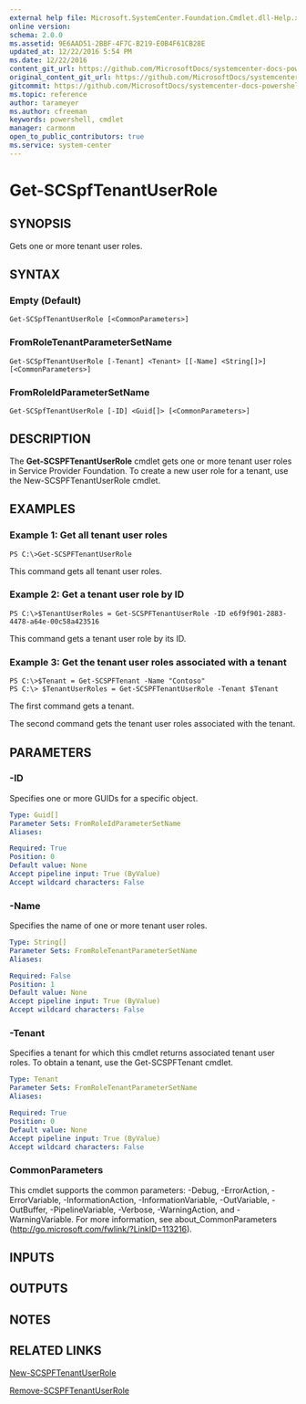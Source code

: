 ```yaml
---
external help file: Microsoft.SystemCenter.Foundation.Cmdlet.dll-Help.xml
online version: 
schema: 2.0.0
ms.assetid: 9E6AAD51-2BBF-4F7C-B219-E0B4F61CB28E
updated_at: 12/22/2016 5:54 PM
ms.date: 12/22/2016
content_git_url: https://github.com/MicrosoftDocs/systemcenter-docs-powershell/blob/live/systemcenter-cmdlets/SystemCenter2016/ServiceProviderFoundation/vlatest/Get-SCSPFTenantUserRole.md
original_content_git_url: https://github.com/MicrosoftDocs/systemcenter-docs-powershell/blob/live/systemcenter-cmdlets/SystemCenter2016/ServiceProviderFoundation/vlatest/Get-SCSPFTenantUserRole.md
gitcommit: https://github.com/MicrosoftDocs/systemcenter-docs-powershell/blob/17c3a51bd892aad46c731d9f381f0704b4815004/systemcenter-cmdlets/SystemCenter2016/ServiceProviderFoundation/vlatest/Get-SCSPFTenantUserRole.md
ms.topic: reference
author: tarameyer
ms.author: cfreeman
keywords: powershell, cmdlet
manager: carmonm
open_to_public_contributors: true
ms.service: system-center
---
```


# Get-SCSpfTenantUserRole

## SYNOPSIS
Gets one or more tenant user roles.

## SYNTAX

### Empty (Default)
```
Get-SCSpfTenantUserRole [<CommonParameters>]
```

### FromRoleTenantParameterSetName
```
Get-SCSpfTenantUserRole [-Tenant] <Tenant> [[-Name] <String[]>] [<CommonParameters>]
```

### FromRoleIdParameterSetName
```
Get-SCSpfTenantUserRole [-ID] <Guid[]> [<CommonParameters>]
```

## DESCRIPTION
The **Get-SCSPFTenantUserRole** cmdlet gets one or more tenant user roles in Service Provider Foundation.
To create a new user role for a tenant, use the New-SCSPFTenantUserRole cmdlet.

## EXAMPLES

### Example 1: Get all tenant user roles
```
PS C:\>Get-SCSPFTenantUserRole
```

This command gets all tenant user roles.

### Example 2: Get a tenant user role by ID
```
PS C:\>$TenantUserRoles = Get-SCSPFTenantUserRole -ID e6f9f901-2883-4478-a64e-00c58a423516
```

This command gets a tenant user role by its ID.

### Example 3: Get the tenant user roles associated with a tenant
```
PS C:\>$Tenant = Get-SCSPFTenant -Name "Contoso"
PS C:\> $TenantUserRoles = Get-SCSPFTenantUserRole -Tenant $Tenant
```

The first command gets a tenant.

The second command gets the tenant user roles associated with the tenant.

## PARAMETERS

### -ID
Specifies one or more GUIDs for a specific object.

```yaml
Type: Guid[]
Parameter Sets: FromRoleIdParameterSetName
Aliases: 

Required: True
Position: 0
Default value: None
Accept pipeline input: True (ByValue)
Accept wildcard characters: False
```

### -Name
Specifies the name of one or more tenant user roles.

```yaml
Type: String[]
Parameter Sets: FromRoleTenantParameterSetName
Aliases: 

Required: False
Position: 1
Default value: None
Accept pipeline input: True (ByValue)
Accept wildcard characters: False
```

### -Tenant
Specifies a tenant for which this cmdlet returns associated tenant user roles.
To obtain a tenant, use the Get-SCSPFTenant cmdlet.

```yaml
Type: Tenant
Parameter Sets: FromRoleTenantParameterSetName
Aliases: 

Required: True
Position: 0
Default value: None
Accept pipeline input: True (ByValue)
Accept wildcard characters: False
```

### CommonParameters
This cmdlet supports the common parameters: -Debug, -ErrorAction, -ErrorVariable, -InformationAction, -InformationVariable, -OutVariable, -OutBuffer, -PipelineVariable, -Verbose, -WarningAction, and -WarningVariable. For more information, see about_CommonParameters (http://go.microsoft.com/fwlink/?LinkID=113216).

## INPUTS

## OUTPUTS

## NOTES

## RELATED LINKS

[New-SCSPFTenantUserRole](xref:SystemCenter2016/ServiceProviderFoundation/vlatest/New-SCSPFTenantUserRole.md)

[Remove-SCSPFTenantUserRole](xref:SystemCenter2016/ServiceProviderFoundation/vlatest/Remove-SCSPFTenantUserRole.md)

